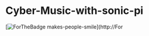 # Cyber-Music-with-sonic-pi
[![ForTheBadge makes-people-smile](http://ForTheBadge.com/images/badges/makes-people-smile.svg)](http://For
